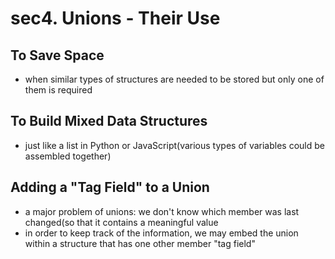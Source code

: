 # sec4. Unions - Their Use

## To Save Space
- when similar types of structures are needed to be stored but only one of them is required

## To Build Mixed Data Structures
- just like a list in Python or JavaScript(various types of variables could be assembled together)

## Adding a "Tag Field" to a Union
- a major problem of unions: we don't know which member was last changed(so that it contains a meaningful value
- in order to keep track of the information, we may embed the union within a structure that has one other member "tag field"